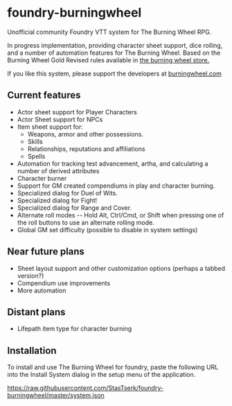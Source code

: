 # foundry-burningwheel
Unofficial community Foundry VTT system for The Burning Wheel RPG.

In progress implementation, providing character sheet support, dice rolling, and a number of automation features for The Burning Wheel.
Based on the Burning Wheel Gold Revised rules available in [the burning wheel store.](https://www.burningwheel.com/burning-wheel-gold-revised/)

If you like this system, please support the developers at [burningwheel.com](https://www.burningwheel.com/)

## Current features
- Actor sheet support for Player Characters
- Actor Sheet support for NPCs
- Item sheet support for:
  - Weapons, armor and other possessions.
  - Skills
  - Relationships, reputations and affiliations
  - Spells
- Automation for tracking test advancement, artha, and calculating a number of derived attributes
- Character burner
- Support for GM created compendiums in play and character burning.
- Specialized dialog for Duel of Wits.
- Specialized dialog for Fight!
- Specialized dialog for Range and Cover.
- Alternate roll modes -- Hold Alt, Ctrl/Cmd, or Shift when pressing one of the roll buttons to use an alternate rolling mode.
- Global GM set difficulty (possible to disable in system settings)

## Near future plans
- Sheet layout support and other customization options (perhaps a tabbed version?)
- Compendium use improvements
- More automation

## Distant plans
- Lifepath item type for character burning

## Installation
To install and use The Burning Wheel for foundry, paste the following URL into the Install System dialog in the setup menu of the application.

https://raw.githubusercontent.com/StasTserk/foundry-burningwheel/master/system.json
